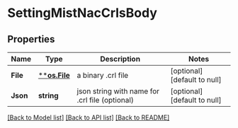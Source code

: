 # SettingMistNacCrlsBody

## Properties
Name | Type | Description | Notes
------------ | ------------- | ------------- | -------------
**File** | [****os.File**](*os.File.md) | a binary .crl file | [optional] [default to null]
**Json** | **string** | json string with name for .crl file (optional) | [optional] [default to null]

[[Back to Model list]](../README.md#documentation-for-models) [[Back to API list]](../README.md#documentation-for-api-endpoints) [[Back to README]](../README.md)

